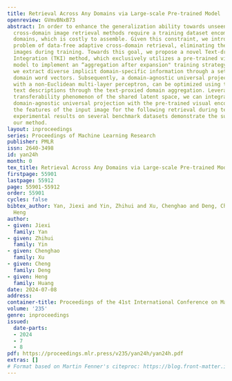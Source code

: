 ```yaml
---
title: Retrieval Across Any Domains via Large-scale Pre-trained Model
openreview: GVmvBNxB73
abstract: In order to enhance the generalization ability towards unseen domains, universal
  cross-domain image retrieval methods require a training dataset encompassing diverse
  domains, which is costly to assemble. Given this constraint, we introduce a novel
  problem of data-free adaptive cross-domain retrieval, eliminating the need for real
  images during training. Towards this goal, we propose a novel Text-driven Knowledge
  Integration (TKI) method, which exclusively utilizes a pre-trained vision-language
  model to implement an “aggregation after expansion" training strategy. Specifically,
  we extract diverse implicit domain-specific information through a set of learnable
  domain word vectors. Subsequently, a domain-agnostic universal projection, equipped
  with a non-Euclidean multi-layer perceptron, can be optimized using these assorted
  text descriptions through the text-proxied domain aggregation. Leveraging the cross-modal
  transferability phenomenon of the shared latent space, we can integrate the trained
  domain-agnostic universal projection with the pre-trained visual encoder to extract
  the features of the input image for the following retrieval during testing. Extensive
  experimental results on several benchmark datasets demonstrate the superiority of
  our method.
layout: inproceedings
series: Proceedings of Machine Learning Research
publisher: PMLR
issn: 2640-3498
id: yan24h
month: 0
tex_title: Retrieval Across Any Domains via Large-scale Pre-trained Model
firstpage: 55901
lastpage: 55912
page: 55901-55912
order: 55901
cycles: false
bibtex_author: Yan, Jiexi and Yin, Zhihui and Xu, Chenghao and Deng, Cheng and Huang,
  Heng
author:
- given: Jiexi
  family: Yan
- given: Zhihui
  family: Yin
- given: Chenghao
  family: Xu
- given: Cheng
  family: Deng
- given: Heng
  family: Huang
date: 2024-07-08
address:
container-title: Proceedings of the 41st International Conference on Machine Learning
volume: '235'
genre: inproceedings
issued:
  date-parts:
  - 2024
  - 7
  - 8
pdf: https://proceedings.mlr.press/v235/yan24h/yan24h.pdf
extras: []
# Format based on Martin Fenner's citeproc: https://blog.front-matter.io/posts/citeproc-yaml-for-bibliographies/
---
```

